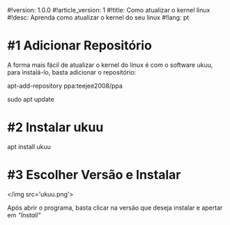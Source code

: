 #!version: 1.0.0
#!article_version: 1
#!title: Como atualizar o kernel linux
#!desc: Aprenda como atualizar o kernel do seu linux
#!lang: pt

# #1 Adicionar Repositório

A forma mais fácil de atualizar o kernel do linux é com o software ukuu, para instalá-lo, basta adicionar o repositório:

<cmd>apt-add-repository ppa:teejee2008/ppa</cmd>

<cmd>sudo apt update</cmd>

# #2 Instalar ukuu
<cmd>apt install ukuu</cmd>

# #3 Escolher Versão e Instalar
</img src='ukuu.png'>

Após abrir o programa, basta clicar na versão que deseja instalar e apertar em <i>"Install"</i>

<scripts>
	</file tag='script-file' src='ukuu_install.sh' name='ukuu_install.sh'>
</scripts>